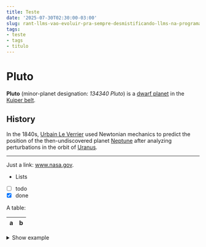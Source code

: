 ```yaml
---
title: Teste
date: '2025-07-30T02:30:00-03:00'
slug: rant-llms-vao-evoluir-pra-sempre-desmistificando-llms-na-programacao
tags:
- teste
- tags
- titulo  
---
```


# Pluto

**Pluto** (minor-planet designation: *134340 Pluto*)
is a
[dwarf planet](https://en.wikipedia.org/wiki/Dwarf_planet)
in the
[Kuiper belt](https://en.wikipedia.org/wiki/Kuiper_belt).

## History

In the 1840s,
[Urbain Le Verrier](https://wikipedia.org/wiki/Urbain_Le_Verrier)
used Newtonian mechanics to predict the position of the
then-undiscovered planet
[Neptune](https://wikipedia.org/wiki/Neptune)
after analyzing perturbations in the orbit of
[Uranus](https://wikipedia.org/wiki/Uranus).

***

Just a link: www.nasa.gov.

* Lists
* [ ] todo
* [x] done

A table:

| a | b |
| - | - |

<details><summary>Show example</summary>

```js
console.log('Hi pluto!')
```

</details>